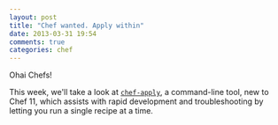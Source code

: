 ```yaml
---
layout: post
title: "Chef wanted. Apply within"
date: 2013-03-31 19:54
comments: true
categories: chef
---
```

Ohai Chefs!

This week, we'll take a look at [`chef-apply`][1], a command-line tool, new to Chef 11, which assists with rapid development and troubleshooting by letting you run a single recipe at a time.

[1]: http://tickets.opscode.com/browse/CHEF-3571
